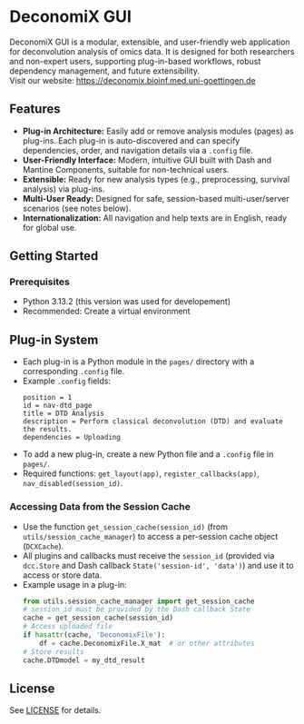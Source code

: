 # DeconomiX GUI

DeconomiX GUI is a modular, extensible, and user-friendly web application for deconvolution analysis of omics data. It is designed for both researchers and non-expert users, supporting plug-in-based workflows, robust dependency management, and future extensibility.
<br>
Visit our website: https://deconomix.bioinf.med.uni-goettingen.de

## Features

- **Plug-in Architecture:** Easily add or remove analysis modules (pages) as plug-ins. Each plug-in is auto-discovered and can specify dependencies, order, and navigation details via a `.config` file.
- **User-Friendly Interface:** Modern, intuitive GUI built with Dash and Mantine Components, suitable for non-technical users.
- **Extensible:** Ready for new analysis types (e.g., preprocessing, survival analysis) via plug-ins.
- **Multi-User Ready:** Designed for safe, session-based multi-user/server scenarios (see notes below).
- **Internationalization:** All navigation and help texts are in English, ready for global use.

## Getting Started

### Prerequisites
- Python 3.13.2 (this version was used for developement)
- Recommended: Create a virtual environment


## Plug-in System
- Each plug-in is a Python module in the `pages/` directory with a corresponding `.config` file.
- Example `.config` fields:
  ```
  position = 1
  id = nav-dtd_page
  title = DTD Analysis
  description = Perform classical deconvolution (DTD) and evaluate the results.
  dependencies = Uploading
  ```
- To add a new plug-in, create a new Python file and a `.config` file in `pages/`.
- Required functions: `get_layout(app)`, `register_callbacks(app)`, `nav_disabled(session_id)`.

### Accessing Data from the Session Cache

- Use the function `get_session_cache(session_id)` (from `utils/session_cache_manager`) to access a per-session cache object (`DCXCache`).
- All plugins and callbacks must receive the `session_id` (provided via `dcc.Store` and Dash callback `State('session-id', 'data')`) and use it to access or store data.
- Example usage in a plug-in:
  ```python
  from utils.session_cache_manager import get_session_cache
  # session_id must be provided by the Dash callback State
  cache = get_session_cache(session_id)
  # Access uploaded file
  if hasattr(cache, 'DeconomixFile'):
      df = cache.DeconomixFile.X_mat  # or other attributes
  # Store results
  cache.DTDmodel = my_dtd_result
  ```

## License
See [LICENSE](LICENSE) for details.

